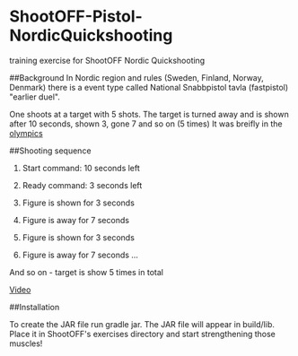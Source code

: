 # ShootOFF-Pistol-NordicQuickshooting
 training exercise for ShootOFF Nordic Quickshooting
 
##Background
In Nordic region and rules (Sweden, Finland, Norway, Denmark) there is a event type called 
National Snabbpistol tavla (fastpistol) "earlier duel". 

One shoots at a target with 5 shots. 
The target is turned away and is shown after 10 seconds, shown 3, gone 7 and so on (5 times)
It was breifly in the [olympics](https://en.wikipedia.org/wiki/Shooting_at_the_1906_Intercalated_Games)

##Shooting  sequence 

1. Start command: 10 seconds left

2. Ready command: 3 seconds left

3. Figure is shown for 3 seconds

4. Figure is away for 7 seconds

5. Figure is shown for 3 seconds

6. Figure is away for 7 seconds ...

And so on - target is show 5 times in total 

[Video](https://www.youtube.com/watch?v=yrllVQOELyU) 

##Installation 

To create the JAR file run gradle jar. The JAR file will appear in build/lib. Place it in ShootOFF's exercises directory and start strengthening those muscles!



